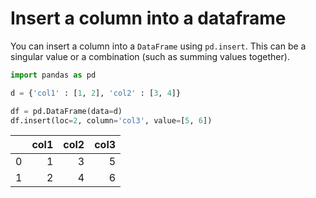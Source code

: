 # Insert a column into a dataframe

You can insert a column into a `DataFrame` using `pd.insert`. This can be a singular value or a combination (such as summing values together).

```python
import pandas as pd

d = {'col1' : [1, 2], 'col2' : [3, 4]}

df = pd.DataFrame(data=d)
df.insert(loc=2, column='col3', value=[5, 6])
```

|    |   col1 |   col2 |   col3 |
|---:|-------:|-------:|-------:|
|  0 |      1 |      3 |      5 |
|  1 |      2 |      4 |      6 |
